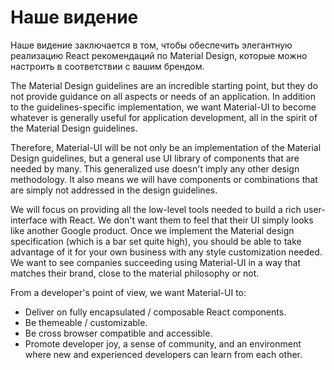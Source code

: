 # Наше видение

<p class="description">Наше видение заключается в том, чтобы обеспечить элегантную реализацию React рекомендаций по Material Design, которые можно настроить в соответствии с вашим брендом.</p>

The Material Design guidelines are an incredible starting point, but they do not provide guidance on all aspects or needs of an application. In addition to the guidelines-specific implementation, we want Material-UI to become whatever is generally useful for application development, all in the spirit of the Material Design guidelines.

Therefore, Material-UI will be not only be an implementation of the Material Design guidelines, but a general use UI library of components that are needed by many. This generalized use doesn't imply any other design methodology. It also means we will have components or combinations that are simply not addressed in the design guidelines.

We will focus on providing all the low-level tools needed to build a rich user-interface with React. We don't want them to feel that their UI simply looks like another Google product. Once we implement the Material design specification (which is a bar set quite high), you should be able to take advantage of it for your own business with any style customization needed. We want to see companies succeeding using Material-UI in a way that matches their brand, close to the material philosophy or not.

From a developer's point of view, we want Material-UI to:

- Deliver on fully encapsulated / composable React components.
- Be themeable / customizable.
- Be cross browser compatible and accessible.
- Promote developer joy, a sense of community, and an environment where new and experienced developers can learn from each other.
